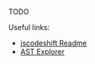 TODO

Useful links:

- [jscodeshift Readme](https://github.com/facebook/jscodeshift)
- [AST Explorer](https://astexplorer.net/)

